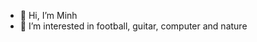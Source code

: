- 👋 Hi, I’m Minh
- 👀 I’m interested in football, guitar, computer and nature

<!---
minhpro/minhpro is a ✨ special ✨ repository because its `README.md` (this file) appears on your GitHub profile.
You can click the Preview link to take a look at your changes.
--->
